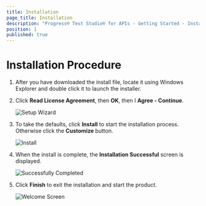 ```yaml
---
title: Installation
page_title: Installation
description: "Progress® Test Studio® for APIs - Getting Started - Installation"
position: 1
published: true
---
```


# Installation Procedure

1. After you have downloaded the install file, locate it using Windows Explorer and double click it to launch the installer.
2. Click __Read License Agreement__, then __OK__, then I __Agree - Continue__.

	![Setup Wizard](/img/getting-started/installation/setup-wizard.png)

3. To take the defaults, click __Install__ to start the installation process. Otherwise click the __Customize__ button. 

	![Install](/img/getting-started/installation/install.png)

4. When the install is complete, the __Installation Successful__  screen is displayed.

	![Successfully Completed](/img/getting-started/installation/install-completed.png)

5. Click __Finish__ to exit the installation and start the product.

    ![Welcome Screen](/img/getting-started/installation/welcome-screen.png)



